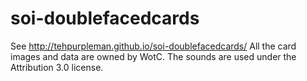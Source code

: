 # soi-doublefacedcards
See http://tehpurpleman.github.io/soi-doublefacedcards/
All the card images and data are owned by WotC.
The sounds are used under the Attribution 3.0 license.